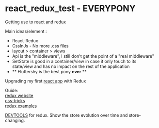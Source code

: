 # react_redux_test - EVERYPONY
Getting use to react and redux

Main ideas/element :
* React-Redux
* CssInJs - No more .css files
* layout > container > views
* Api is the "middleware", I still don't get the point of a "real middleware"
* SetState is good in a container/view in case it only touch to its state/view and has no impact on the rest of the application
* ** Fluttershy is the best pony **ever** **


Upgrading my first [react app](https://github.com/Nevosis/react_test) with Redux

Guide:<br />
[redux website](http://redux.js.org/docs/introduction/)<br />
[css-tricks](https://github.com/bradwestfall/CSS-Tricks-React-Series)<br />
[redux examples](https://github.com/reactjs/redux/tree/master/examples)

[DEVTOOLS](https://chrome.google.com/webstore/detail/redux-devtools/lmhkpmbekcpmknklioeibfkpmmfibljd) for redux. Show the store evolution over time and store-changing.

